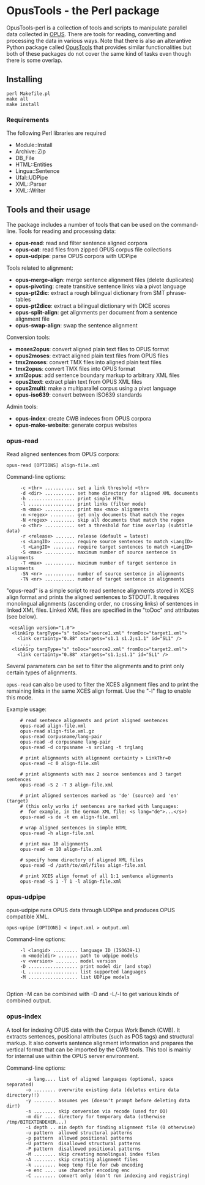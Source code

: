 # OpusTools - the Perl package

OpusTools-perl is a collection of tools and scripts to manipulate parallel data collected in [OPUS](http://opus.nlpl.eu/). There are tools for reading, converting and processing the data in various ways. Note that there is also an alterantive Python package called [OpusTools](https://github.com/Helsinki-NLP/OpusTools) that provides similar functionalities but both of these packages do not cover the same kind of tasks even though there is some overlap.

## Installing

```
perl Makefile.pl
make all
make install
```

### Requirements


The following Perl libraries are required

* Module::Install
* Archive::Zip
* DB_File
* HTML::Entities
* Lingua::Sentence
* Ufal::UDPipe
* XML::Parser
* XML::Writer


## Tools and their usage

The package includes a number of tools that can be used on the command-line. 
Tools for reading and processing data:

* **opus-read**: read and filter sentence aligned corpora
* **opus-cat**: read files from zipped OPUS corpus file collections
* **opus-udpipe**: parse OPUS corpora with UDPipe


Tools related to alignment:

* **opus-merge-align**: merge sentence alignment files (delete duplicates)
* **opus-pivoting**: create transitive sentence links via a pivot language
* **opus-pt2dic**: extract a rough bilingual dictionary from SMT phrase-tables
* **opus-pt2dice**: extract a bilingual dictionary with DICE scores
* **opus-split-align**: get alignments per document from a sentence alignment file
* **opus-swap-align**: swap the sentence alignment


Conversion tools:

* **moses2opus**: convert aligned plain text files to OPUS format
* **opus2moses**: extract aligned plain text files from OPUS files
* **tmx2moses**: convert TMX files into aligned plain text files
* **tmx2opus**: convert TMX files into OPUS format
* **xml2opus**: add sentence boundary markup to arbitrary XML files
* **opus2text**: extract plain text from OPUS XML files
* **opus2multi**: make a multiparallel corpus using a pivot language
* **opus-iso639**: convert between ISO639 standards


Admin tools:

* **opus-index**: create CWB indeces from OPUS corpora
* **opus-make-website**: generate corpus websites



### opus-read

Read aligned sentences from OPUS corpora:

```
opus-read [OPTIONS] align-file.xml
```

Command-line options:

```
     -c <thr> ........... set a link threshold <thr>
     -d <dir> ........... set home directory for aligned XML documents
     -h ................. print simple HTML
     -l ................. print links (filter mode)
     -m <max> ........... print max <max> alignments
     -n <regex> ......... get only documents that match the regex
     -N <regex> ......... skip all documents that match the regex
     -o <thr> ........... set a threshold for time overlap (subtitle data)
     -r <release> ....... release (default = latest)
     -s <LangID> ........ require source sentences to match <LangID>
     -t <LangID> ........ require target sentences to match <LangID>
     -S <max> ........... maximum number of source sentence in alignments
     -T <max> ........... maximum number of target sentence in alignments
     -SN <nr> ........... number of source sentence in alignments
     -TN <nr> ........... number of target sentence in alignments
```

"opus-read" is a simple script to read sentence alignments stored in XCES
align format and prints the aligned sentences to STDOUT. It requires
monolingual alignments (ascending order, no crossing links) of sentences
in linked XML files. Linked XML files are specified in the "toDoc" and
<fromDoc> attributes (see below).

```
 <cesAlign version="1.0">
  <linkGrp targType="s" toDoc="source1.xml" fromDoc="target1.xml">
    <link certainty="0.88" xtargets="s1.1 s1.2;s1.1" id="SL1" />
     ....
  <linkGrp targType="s" toDoc="source2.xml" fromDoc="target2.xml">
    <link certainty="0.88" xtargets="s1.1;s1.1" id="SL1" />
```

Several parameters can be set to filter the alignments and to print only
certain types of alignments.

`opus-read` can also be used to filter the XCES alignment files and to
print the remaining links in the same XCES align format. Use the "-l" flag
to enable this mode.

Example usage:

```
     # read sentence alignments and print aligned sentences
     opus-read align-file.xml
     opus-read align-file.xml.gz
     opus-read corpusname/lang-pair
     opus-read -d corpusname lang-pair
     opus-read -d corpusname -s srclang -t trglang

     # print alignments with alignment certainty > LinkThr=0
     opus-read -c 0 align-file.xml

     # print alignments with max 2 source sentences and 3 target sentences
     opus-read -S 2 -T 3 align-file.xml

     # print aligned sentences marked as 'de' (source) and 'en' (target)
     # (this only works if sentences are marked with languages:
     #  for example, in the German XML file: <s lang="de">...</s>)
     opus-read -s de -t en align-file.xml

     # wrap aligned sentences in simple HTML
     opus-read -h align-file.xml

     # print max 10 alignments
     opus-read -m 10 align-file.xml

     # specify home directory of aligned XML files
     opus-read -d /path/to/xml/files align-file.xml

     # print XCES align format of all 1:1 sentence alignments
     opus-read -S 1 -T 1 -l align-file.xml
```


### opus-udpipe

opus-udpipe runs OPUS data through UDPipe and produces OPUS compatible XML.

```
opus-upipe [OPTIONS] < input.xml > output.xml
```

Command-line options:

```
     -l <langid> ......... language ID (ISO639-1)
     -m <modeldir> ....... path to udpipe models
     -v <version> ........ model version
     -D .................. print model dir (and stop)
     -L .................. list supported languages
     -M .................. list UDPipe models
    
```

Option -M can be combined with -D and -L/-l to get various kinds of combined output.



### opus-index

A tool for indexing OPUS data with the Corpus Work Bench (CWB). It extracts sentences, positional attributes (such as POS tags) and structural markup. It also converts sentence alignment information and prepares the vertical format that can be imported by the CWB tools. This tool is mainly for internal use within the OPUS server environment.

Command-line options:

```
       -a lang.... list of aligned languages (optional, space separated)
       -o ........ overwrite existing data (deletes entire data directory!!)
       -y ........ assumes yes (doesn't prompt before deleting data dir!)
       -s ........ skip conversion via recode (used for OO)
       -m dir .... directory for temporary data (otherwise /tmp/BITEXTINDEXER...)
       -i depth .. min depth for finding alignment file (0 otherwise)
       -u pattern  allowed structural patterns
       -p pattern  allowed positional patterns
       -U pattern  disallowed structural patterns
       -P pattern  disallowed positional patterns
       -M ........ skip creating monolingual index files
       -A ........ skip creating alignment files
       -k ........ keep temp file for cwb encoding
       -e enc .... use character encoding enc
       -C ........ convert only (don't run indexing and registring)
```
